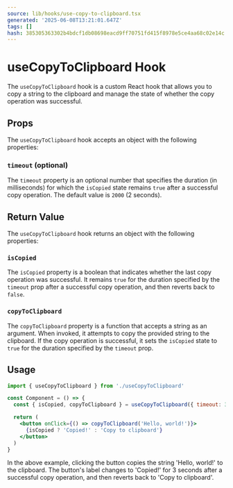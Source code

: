 ```yaml
---
source: lib/hooks/use-copy-to-clipboard.tsx
generated: '2025-06-08T13:21:01.647Z'
tags: []
hash: 385305363302b4bdcf1db08698eacd9ff70751fd415f8978e5ce4aa68c02e14c
---
```

# useCopyToClipboard Hook

The `useCopyToClipboard` hook is a custom React hook that allows you to copy a string to the clipboard and manage the state of whether the copy operation was successful.

## Props

The `useCopyToClipboard` hook accepts an object with the following properties:

### `timeout` (optional)

The `timeout` property is an optional number that specifies the duration (in milliseconds) for which the `isCopied` state remains `true` after a successful copy operation. The default value is `2000` (2 seconds).

## Return Value

The `useCopyToClipboard` hook returns an object with the following properties:

### `isCopied`

The `isCopied` property is a boolean that indicates whether the last copy operation was successful. It remains `true` for the duration specified by the `timeout` prop after a successful copy operation, and then reverts back to `false`.

### `copyToClipboard`

The `copyToClipboard` property is a function that accepts a string as an argument. When invoked, it attempts to copy the provided string to the clipboard. If the copy operation is successful, it sets the `isCopied` state to `true` for the duration specified by the `timeout` prop.

## Usage

```jsx
import { useCopyToClipboard } from './useCopyToClipboard'

const Component = () => {
  const { isCopied, copyToClipboard } = useCopyToClipboard({ timeout: 3000 })

  return (
    <button onClick={() => copyToClipboard('Hello, world!')}>
      {isCopied ? 'Copied!' : 'Copy to clipboard'}
    </button>
  )
}
```

In the above example, clicking the button copies the string 'Hello, world!' to the clipboard. The button's label changes to 'Copied!' for 3 seconds after a successful copy operation, and then reverts back to 'Copy to clipboard'.

